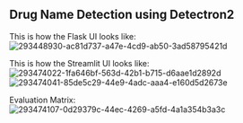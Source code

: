 ## Drug Name Detection using Detectron2
This is how the Flask UI looks like:
![293448930-ac81d737-a47e-4cd9-ab50-3ad58795421d](https://github.com/PariKashyap2002/Drug-Name-Detection-using-Detectron2/assets/78263009/cce5e5b1-966f-46fb-9486-4300410f2e93)

This is how the Streamlit UI looks like:
![293474022-1fa646bf-563d-42b1-b715-d6aae1d2892d](https://github.com/PariKashyap2002/Drug-Name-Detection-using-Detectron2/assets/78263009/02c61509-72fd-48e3-97aa-3146e8a59596)
![293474041-85de5c29-44e9-4adc-aaa4-e160d5d2673e](https://github.com/PariKashyap2002/Drug-Name-Detection-using-Detectron2/assets/78263009/4092e40a-a89b-4274-b1f7-d27a5e37ecc7)

Evaluation Matrix:
![293474107-0d29379c-44ec-4269-a5fd-4a1a354b3a3c](https://github.com/PariKashyap2002/Drug-Name-Detection-using-Detectron2/assets/78263009/b1278254-0100-4509-ac2c-7b1650d738e4)
